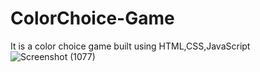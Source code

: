 # ColorChoice-Game
It is a color choice game built using HTML,CSS,JavaScript
![Screenshot (1077)](https://user-images.githubusercontent.com/54549812/82464579-dcbb5000-9adb-11ea-81e6-993e3e579da6.png)
